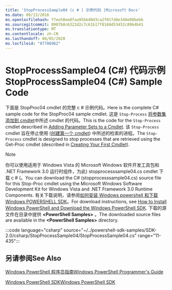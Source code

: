 ```yaml
---
title: 'StopProcessSample04 (c # ) 示例代码 |Microsoft Docs'
ms.date: 09/13/2016
ms.openlocfilehash: f7ee58ee8faa95bbd0d3ca2f01fd8e340e08beb6
ms.sourcegitcommit: 0907b8c6322d2c7c61b17f8168d53452c8964b41
ms.translationtype: MT
ms.contentlocale: zh-CN
ms.lasthandoff: 08/05/2020
ms.locfileid: "87786962"
---
```

# <a name="stopprocesssample04-c-sample-code"></a><span data-ttu-id="47b15-102">StopProcessSample04 (C#) 代码示例</span><span class="sxs-lookup"><span data-stu-id="47b15-102">StopProcessSample04 (C#) Sample Code</span></span>

<span data-ttu-id="47b15-103">下面是 StopProc04 cmdlet 的完整 c # 示例代码。</span><span class="sxs-lookup"><span data-stu-id="47b15-103">Here is the complete C# sample code for the StopProc04 sample cmdlet.</span></span> <span data-ttu-id="47b15-104">这是 `Stop-Process` [将参数集添加到 cmdlet](../cmdlet/adding-parameter-sets-to-a-cmdlet.md)中所述 cmdlet 的代码。</span><span class="sxs-lookup"><span data-stu-id="47b15-104">This is the code for the `Stop-Process` cmdlet described in [Adding Parameter Sets to a Cmdlet](../cmdlet/adding-parameter-sets-to-a-cmdlet.md).</span></span> <span data-ttu-id="47b15-105">该 `Stop-Process` cmdlet 旨在停止使用 ([创建第一个 cmdlet](../cmdlet/creating-a-cmdlet-without-parameters.md)) 中所述的检索的进程。</span><span class="sxs-lookup"><span data-stu-id="47b15-105">The `Stop-Process` cmdlet is designed to stop processes that are retrieved using the Get-Proc cmdlet (described in [Creating Your First Cmdlet](../cmdlet/creating-a-cmdlet-without-parameters.md)).</span></span>

> [!NOTE]
> <span data-ttu-id="47b15-106">你可以使用适用于 Windows Vista 的 Microsoft Windows 软件开发工具包和 .NET Framework 3.0 运行时组件，为此) stopprocesssample04.cs cmdlet 下载 c # (。</span><span class="sxs-lookup"><span data-stu-id="47b15-106">You can download the C# (stopprocesssample04.cs) source file for this Stop-Proc cmdlet using the Microsoft Windows Software Development Kit for Windows Vista and .NET Framework 3.0 Runtime Components.</span></span> <span data-ttu-id="47b15-107">有关下载说明，请参阅[如何安装 Windows powershell 和下载 Windows POWERSHELL SDK](/powershell/scripting/developer/installing-the-windows-powershell-sdk)。</span><span class="sxs-lookup"><span data-stu-id="47b15-107">For download instructions, see [How to Install Windows PowerShell and Download the Windows PowerShell SDK](/powershell/scripting/developer/installing-the-windows-powershell-sdk).</span></span>
> <span data-ttu-id="47b15-108">下载的源文件在目录中提供 **\<PowerShell Samples>** 。</span><span class="sxs-lookup"><span data-stu-id="47b15-108">The downloaded source files are available in the **\<PowerShell Samples>** directory.</span></span>

:::code language="csharp" source="~/../powershell-sdk-samples/SDK-2.0/csharp/StopProcessSample04/StopProcessSample04.cs" range="11-435":::

## <a name="see-also"></a><span data-ttu-id="47b15-109">另请参阅</span><span class="sxs-lookup"><span data-stu-id="47b15-109">See Also</span></span>

[<span data-ttu-id="47b15-110">Windows PowerShell 程序员指南</span><span class="sxs-lookup"><span data-stu-id="47b15-110">Windows PowerShell Programmer's Guide</span></span>](./windows-powershell-programmer-s-guide.md)

[<span data-ttu-id="47b15-111">Windows PowerShell SDK</span><span class="sxs-lookup"><span data-stu-id="47b15-111">Windows PowerShell SDK</span></span>](../windows-powershell-reference.md)
